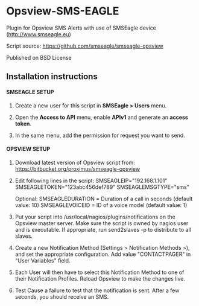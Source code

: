 Opsview-SMS-EAGLE
================

Plugin for Opsview SMS Alerts with use of SMSEagle device (http://www.smseagle.eu)

Script source: https://github.com/smseagle/smseagle-opsview

Published on BSD License


Installation instructions
-------------------------

#### SMSEAGLE SETUP

1. Create a new user for this script in **SMSEagle > Users** menu.


2. Open the **Access to API** menu, enable **APIv1** and generate an **access token**.


3. In the same menu, add the permission for request you want to send.


#### OPSVIEW SETUP

1. Download latest version of Opsview script from: https://bitbucket.org/proximus/smseagle-opsview


2. Edit following lines in the script:
   SMSEAGLEIP="192.168.1.101"
   SMSEAGLETOKEN="123abc456def789"
   SMSEAGLEMSGTYPE="sms"

   Optional:
   SMSEAGLEDURATION = Duration of a call in seconds (default value: 10)
   SMSEAGLEVOICEID = ID of a voice model (default value: 1)


3. Put your script into /usr/local/nagios/plugins/notifications on the Opsview master server.
   Make sure the script is owned by nagios user and is executable. 
   If appropriate, run send2slaves -p to distribute to all slaves.
    
	
4. Create a new Notification Method (Settings > Notification Methods >), and set the appropriate configuration.
   Add value "CONTACTPAGER" in "User Variables" field.


5. Each User will then have to select this Notification Method to one of their Notification Profiles.
   Reload Opsview to make the changes live.

   
6. Test
   Cause a failure to test that the notification is sent.
   After a few seconds, you should receive an SMS.

